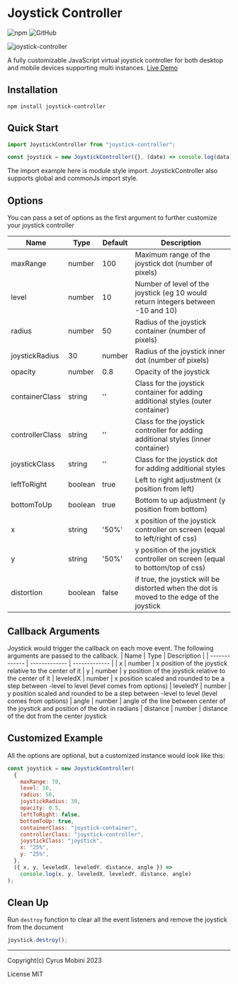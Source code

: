 # Joystick Controller

![npm](https://img.shields.io/npm/v/joystick-controller)
![GitHub](https://img.shields.io/github/license/cyrus2281/joystick-controller)

![joystick-controller](https://github.com/cyrus2281/joystick-controller/tree/main/example/joystick-controller.gif)

A fully customizable JavaScript virtual joystick controller for both desktop and mobile devices supporting multi instances.
[Live Demo](https://joystick-controller.netlify.app)


## Installation

```
npm install joystick-controller
```

## Quick Start

```js
import JoystickController from "joystick-controller";

const joystick = new JoystickController({}, (date) => console.log(data));
```

The import example here is module style import. JoystickController also supports global and commonJs import style.

## Options

You can pass a set of options as the first argument to further customize your joystick controller

| Name            | Type    | Default | Description                                                                               |
| --------------- | ------- | ------- | ----------------------------------------------------------------------------------------- |
| maxRange        | number  | 100     | Maximum range of the joystick dot (number of pixels)                                      |
| level           | number  | 10      | Number of level of the joystick (eg 10 would return integers between -10 and 10)          |
| radius          | number  | 50      | Radius of the joystick container (number of pixels)                                       |
| joystickRadius  | 30      | number  | Radius of the joystick inner dot (number of pixels)                                       |
| opacity         | number  | 0.8     | Opacity of the joystick                                                                   |
| containerClass  | string  | ''      | Class for the joystick container for adding additional styles (outer container)           |
| controllerClass | string  | ''      | Class for the joystick controller for adding additional styles (inner container)          |
| joystickClass   | string  | ''      | Class for the joystick dot for adding additional styles                                   |
| leftToRight     | boolean | true    | Left to right adjustment (x position from left)                                           |
| bottomToUp      | boolean | true    | Bottom to up adjustment (y position from bottom)                                          |
| x               | string  | '50%'   | x position of the joystick controller on screen (equal to left/right of css)              |
| y               | string  | '50%'   | y position of the joystick controller on screen (equal to bottom/top of css)              |
| distortion      | boolean | false   | if true, the joystick will be distorted when the dot is moved to the edge of the joystick |

## Callback Arguments

Joystick would trigger the callback on each move event. The following arguments are passed to the callback.
| Name | Type | Description |
| ------------- | ------------- | ------------- |
| x | number | x position of the joystick relative to the center of it
| y | number | y position of the joystick relative to the center of it
| leveledX | number | x position scaled and rounded to be a step between -level to level (level comes from options)
| leveledY | number | y position scaled and rounded to be a step between -level to level (level comes from options)
| angle | number | angle of the line between center of the joystick and position of the dot in radians
| distance | number | distance of the dot from the center joystick

## Customized Example

All the options are optional, but a customized instance would look like this:

```js
const joystick = new JoystickController(
  {
    maxRange: 70,
    level: 10,
    radius: 50,
    joystickRadius: 30,
    opacity: 0.5,
    leftToRight: false,
    bottomToUp: true,
    containerClass: "joystick-container",
    controllerClass: "joystick-controller",
    joystickClass: "joystick",
    x: "25%",
    y: "25%",
  },
  ({ x, y, leveledX, leveledY, distance, angle }) =>
    console.log(x, y, leveledX, leveledY, distance, angle)
);
```

## Clean Up

Run `destroy` function to clear all the event listeners and remove the joystick from the document

```js
joystick.destroy();
```

---

Copyright(c) Cyrus Mobini 2023

License MIT
